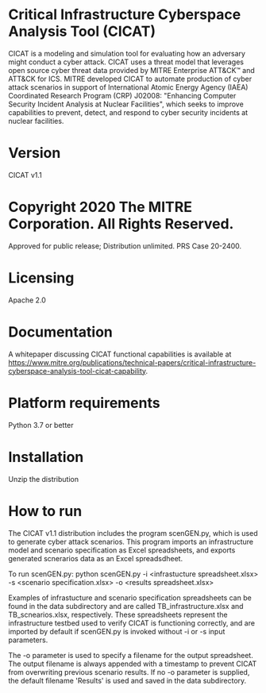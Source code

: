# Critical Infrastructure Cyberspace Analysis Tool (CICAT)
CICAT is a modeling and simulation tool for evaluating how an adversary might conduct a cyber attack. CICAT uses a threat model that leverages open source cyber threat data provided by MITRE Enterprise ATT&CK™ and ATT&CK for ICS. MITRE developed CICAT to automate production of cyber attack scenarios in support of International Atomic Energy Agency (IAEA) Coordinated Research Program (CRP) J02008: "Enhancing Computer Security Incident Analysis at Nuclear Facilities", which seeks to improve capabilities to prevent, detect, and respond to cyber security incidents at nuclear facilities.
# Version
CICAT v1.1
# Copyright 2020 The MITRE Corporation. All Rights Reserved. 
Approved for public release; Distribution unlimited. PRS Case 20-2400.
# Licensing
Apache 2.0
# Documentation
A whitepaper discussing CICAT functional capabilities is available at https://www.mitre.org/publications/technical-papers/critical-infrastructure-cyberspace-analysis-tool-cicat-capability.
# Platform requirements
Python 3.7 or better
# Installation
Unzip the distribution
# How to run
The CICAT v1.1 distribution includes the program scenGEN.py, which is used to generate cyber attack scenarios. This program imports an infrastructure model and scenario specification as Excel spreadsheets, and exports generated scnerarios data as an Excel spreadsdheet. 

To run scenGEN.py: 
python scenGEN.py -i \<infrastucture spreadsheet.xlsx\> -s \<scenario specification.xlsx\> -o \<results spreadsheet.xlsx\>
                                                                                                   
Examples of infrastucture and scenario specification spreadsheets can be found in the data subdirectory and are called TB_infrastructure.xlsx and TB_scnearios.xlsx, respectively. These spreadsheets represent the infrastructure testbed used to verify CICAT is functioning correctly, and are imported by default if scenGEN.py is invoked without -i or -s input parameters.  

The -o parameter is used to specify a filename for the output spreadsheet. The output filename is always appended with a timestamp to prevent CICAT from overwriting previous scenario results.  If no -o parameter is supplied, the default filename 'Results' is used and saved in the data subdirectory.
